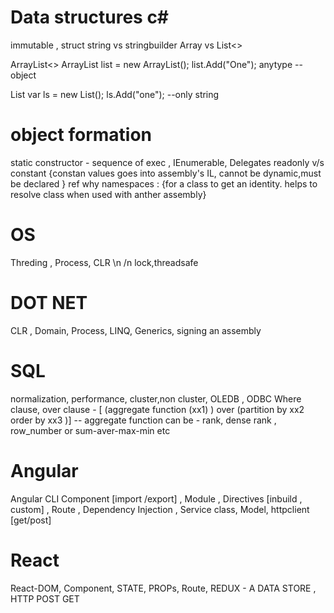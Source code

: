 # Data structures c#

immutable ,
struct 
string vs stringbuilder
Array vs List<>

ArrayList<>
      ArrayList list = new ArrayList();
      list.Add("One"); anytype --object
 
 List<string>
       var ls = new List<string>(); ls.Add("one"); --only string



# object formation
static constructor - sequence of exec  ,
IEnumerable, 
Delegates
readonly v/s constant {constan values goes into assembly's IL, cannot be dynamic,must be declared }
ref
why namespaces : {for a class to get an identity. helps to resolve class when used with anther assembly}

# OS
Threding ,
Process, 
CLR \n /n
lock,threadsafe 


# DOT NET
CLR , 
Domain, 
Process,
LINQ, 
Generics,
signing an assembly


# SQL
normalization,
performance,
cluster,non cluster,
OLEDB , ODBC
Where clause,
over clause - [  (aggregate function (xx1) ) over (partition by xx2 order by xx3 )]
-- aggregate function can be - rank, dense rank , row_number or sum-aver-max-min etc

# Angular
Angular CLI
Component [import /export] , 
Module , 
Directives [inbuild , custom] ,
Route ,
Dependency Injection ,
Service class,
Model,
httpclient [get/post]


# React
React-DOM,
Component,
STATE,
PROPs,
Route,
REDUX - A DATA STORE ,
HTTP POST GET

